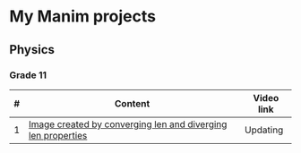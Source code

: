 # My Manim projects

## Physics

### Grade 11

| # | Content | Video link |
| - | ------- | ---------- |
| 1 | [Image created by converging len and diverging len properties]() | Updating |

